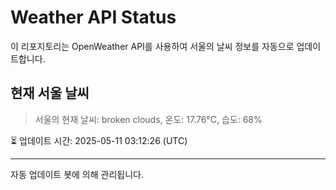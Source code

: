 
# Weather API Status

이 리포지토리는 OpenWeather API를 사용하여 서울의 날씨 정보를 자동으로 업데이트합니다.

## 현재 서울 날씨
> 서울의 현재 날씨: broken clouds, 온도: 17.76°C, 습도: 68%

⏳ 업데이트 시간: 2025-05-11 03:12:26 (UTC)

---
자동 업데이트 봇에 의해 관리됩니다.
